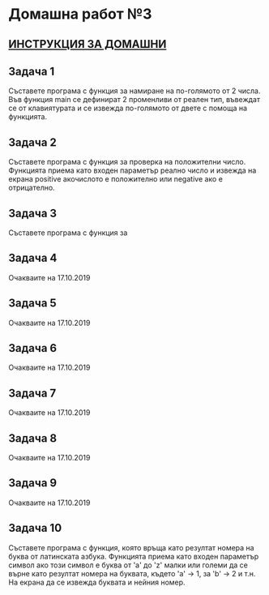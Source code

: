 # Домашна работ №3

## [ИНСТРУКЦИЯ ЗА ДОМАШНИ](README.md)

## Задача 1

Съставете програма с функция за намиране на по-голямото от 2 числа. Във функция main се дефинират 2 променливи от реален тип, въвеждат се от клавиятурата и се извежда по-голямото от двете с помоща на функцията.

## Задача 2

Съставете програма с функция за проверка на положителни число. Функцията приема като входен параметър реално число и извежда на екрана positive акочислото е положително или negative ако е отрицателно.

## Задача 3

Съставете програма с функция за 

## Задача 4

Очакваите на 17.10.2019

## Задача 5

Очакваите на 17.10.2019

## Задача 6

Очакваите на 17.10.2019

## Задача 7

Очакваите на 17.10.2019

## Задача 8

Очакваите на 17.10.2019

## Задача 9

Очакваите на 17.10.2019

## Задача 10

Съставете програма с функция, която връща като резултат номера на буква от латинската азбука. Функцията приема като входен параметър символ ако този символ е буква от 'a' до 'z' малки или големи да се върне като резултат номера на буквата, където 'а' -> 1, за 'b' -> 2 и т.н. На екрана да се извежда буквата и нейния номер.
